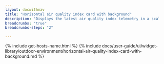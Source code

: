 ```yaml
---
layout: docwithnav
title: "Horizontal air quality index card with background"
description: "Displays the latest air quality index telemetry in a scalable horizontal layout with the background image."
breadcrumbs: "true"
breadcrumbs-steps: "2"

---
```

{% include get-hosts-name.html %}
{% include docs/user-guide/ui/widget-library/outdoor-environment/horizontal-air-quality-index-card-with-background.md %}
